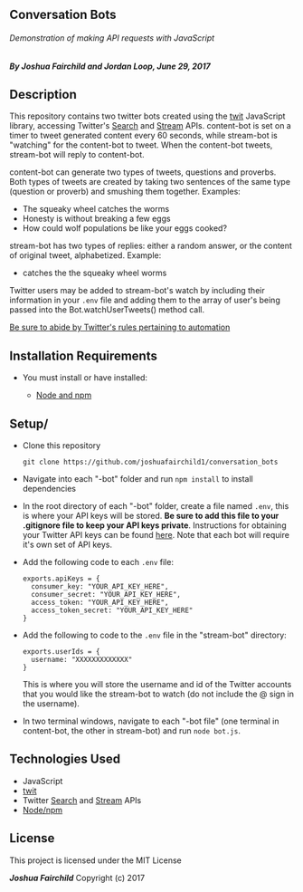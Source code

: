## Conversation Bots

###### Demonstration of making API requests with JavaScript

##### By **Joshua Fairchild and Jordan Loop, June 29, 2017**

## Description

This repository contains two twitter bots created using the [twit](https://github.com/ttezel/twit) JavaScript library, accessing Twitter's [Search](https://dev.twitter.com/rest/public/search) and [Stream](https://dev.twitter.com/streaming/overview) APIs. content-bot is set on a timer to tweet generated content every 60 seconds, while stream-bot is "watching" for the content-bot to tweet. When the content-bot tweets, stream-bot will reply to content-bot.

content-bot can generate two types of tweets, questions and proverbs. Both types of tweets are created by taking two sentences of the same type (question or proverb) and smushing them together. Examples:

  * The squeaky wheel catches the worms
  * Honesty is without breaking a few eggs
  * How could wolf populations be like your eggs cooked?

stream-bot has two types of replies: either a random answer, or the content of original tweet, alphabetized. Example:

* catches the the squeaky wheel worms

Twitter users may be added to stream-bot's watch by including their information in your `.env` file and adding them to the array of user's being passed into the Bot.watchUserTweets() method call.

[Be sure to abide by Twitter's rules pertaining to automation](https://support.twitter.com/articles/76915)

## Installation Requirements

* You must install or have installed:

  * [Node and npm](https://nodejs.org/en/)

## Setup/

* Clone this repository

  `git clone https://github.com/joshuafairchild1/conversation_bots`


* Navigate into each "-bot" folder and run `npm install` to install dependencies

* In the root directory of each "-bot" folder, create a file named `.env`, this is where your API keys will be stored. **Be sure to add this file to your .gitignore file to keep your API keys private**. Instructions for obtaining your Twitter API keys can be found [here](https://dev.twitter.com/oauth/overview/application-owner-access-tokens). Note that each bot will require it's own set of API keys.

* Add the following code to each `.env` file:

  ```
  exports.apiKeys = {
    consumer_key: "YOUR_API_KEY_HERE",
    consumer_secret: "YOUR_API_KEY_HERE",
    access_token: "YOUR_API_KEY_HERE",
    access_token_secret: "YOUR_API_KEY_HERE"
  }  
  ```

* Add the following to code to the `.env` file in the "stream-bot" directory:

  ```
  exports.userIds = {
    username: "XXXXXXXXXXXXX"
  }
  ```

  This is where you will store the username and id of the Twitter accounts that you would like the stream-bot to watch (do not include the @ sign in the username).

* In two terminal windows, navigate to each "-bot file" (one terminal in content-bot, the other in stream-bot) and run `node bot.js`.


## Technologies Used

* JavaScript
* [twit](https://github.com/ttezel/twit)
* Twitter [Search](https://dev.twitter.com/rest/public/search) and [Stream](https://dev.twitter.com/streaming/overview) APIs
* [Node/npm](https://nodejs.org/en/)


## License

This project is licensed under the MIT License

**_Joshua Fairchild_** Copyright (c) 2017

